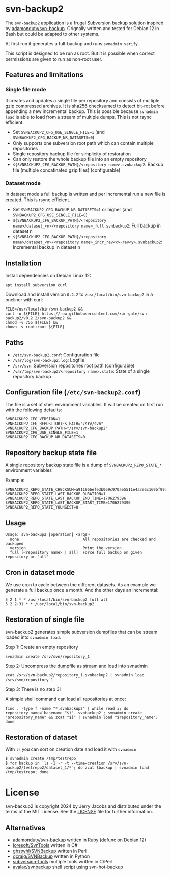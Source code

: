 # svn-backup2

The `svn-backup2` application is a frugal Subversion backup solution inspired by [adamonduty/svn-backup](https://github.com/adamonduty/svn-backup).
Orignally written and tested for Debian 12 in Bash but could be adapted to other systems.

At first run it generates a full-backup and runs `svnadmin verify`.

This script is designed to be run as root. But it is possible when correct permissions are given to run as non-root user.

## Features and limitations

### Single file mode

It creates and updates a single file per repository and consists of multiple gzip compressed archives. It is sha256 checksumed to
detect bit-rot before appending a new incremental backup. This is possible because `svnadmin load` is able to load from a stream of multiple dumps. 
This is not rsync efficient.

 * Set `SVNBACKUP2_CFG_USE_SINGLE_FILE=1` (and `SVNBACKUP2_CFG_BACKUP_NR_DATASETS=0`)
 * Only supports one subversion root path which can contain multiple repositories
 * Single repository backup file for simplicity of restoration
 * Can only restore the whole backup file into an empty repository
 * `${SVNBACKUP2_CFG_BACKUP_PATH}/<repository name>.svnbackup2`: Backup file (multiple concatinated gzip files) (configurable)

### Dataset mode

In dataset mode a full backup is written and per incremental run a new file is created. This is rsync efficient.

 * Set `SVNBACKUP2_CFG_BACKUP_NR_DATASETS=1` or higher (and `SVNBACKUP2_CFG_USE_SINGLE_FILE=0`) 
 * `${SVNBACKUP2_CFG_BACKUP_PATH}/<repository name>/dataset_<n>/<repository name>_full.svnbackup2`: Full backup in dataset n
 * `${SVNBACKUP2_CFG_BACKUP_PATH}/<repository name>/dataset_<n>/<repository name>_incr_rev<x>-rev<y>.svnbackup2`: Incremental backup in dataset n

## Installation

Install dependencies on Debian Linux 12:

`apt install subversion curl`

Download and install version `0.2.2` to `/usr/local/bin/svn-backup2` in a oneliner with curl:

```
FILE=/usr/local/bin/svn-backup2 &&
curl -o ${FILE} https://raw.githubusercontent.com/xor-gate/svn-backup2/v0.2.2/svn-backup2 &&
chmod -v 755 ${FILE} &&
chown -v root:root ${FILE}
```

## Paths

* `/etc/svn-backup2.conf`: Configuration file
* `/var/log/svn-backup2.log`: Logfile
* `/srv/svn`: Subversion repositories root path (configurable)
* `/var/tmp/svn-backup2/<repository name>.state`: State of a single repository backup

## Configuration file (`/etc/svn-backup2.conf`)

The file is a set of shell environment variables. It will be created on first run
with the following defaults:

```
SVNBACKUP2_CFG_VERSION=1
SVNBACKUP2_CFG_REPOSITORIES_PATH="/srv/svn"
SVNBACKUP2_CFG_BACKUP_PATH="/srv/svn-backup2"
SVNBACKUP2_CFG_USE_SINGLE_FILE=1
SVNBACKUP2_CFG_BACKUP_NR_DATASETS=0
```

## Repository backup state file

A single repository backup state file is a dump of `SVNBACKUP2_REPO_STATE_*` environment variables

Example:

```
SVNBACKUP2_REPO_STATE_CHECKSUM=a911966efe3b069c970ae5511e4a3e6c169bf993e9a3443d841d5d9002447388
SVNBACKUP2_REPO_STATE_LAST_BACKUP_DURATION=1
SVNBACKUP2_REPO_STATE_LAST_BACKUP_END_TIME=1706279396
SVNBACKUP2_REPO_STATE_LAST_BACKUP_START_TIME=1706279396
SVNBACKUP2_REPO_STATE_YOUNGEST=0
```

## Usage

```
Usage: svn-backup2 [operation] <args>
  none                            All repositories are checked and backuped
  version                         Print the version
  full [<repository name> | all]  Force full backup on given repository or "all"
```

## Cron in dataset mode

We use cron to cycle between the different datasets. As an example we generate a full
backup once a month. And the other days an incremental:

```
5 2 1 * * /usr/local/bin/svn-backup2 full all
5 2 2-31 * * /usr/local/bin/svn-backup2
```

## Restoration of single file

svn-backup2 generates simple subversion dumpfiles that can be stream loaded into
`svnadmin load`.

Step 1: Create an empty repository

```
svnadmin create /srv/svn/repository_1
```

Step 2: Uncompress the dumpfile as stream and load into svnadmin

```
zcat /srv/svn-backup2/repository_1.svnbackup2 | svnadmin load /srv/svn/repository_1
```

Step 3: There is no step 3!

A simple shell command can load all repositories at once:

```
find . -type f -name "*.svnbackup2" | while read i; do repository_name=`basename "$i" .svnbackup2`; svnadmin create "$repository_name" && zcat "$i" | svnadmin load "$repository_name"; done
```

## Restoration of dataset

With `ls` you can sort on creation date and load it with `svnadmin`

```
$ svnadmin create /tmp/testrepo
$ for backup in `ls -1 -r -t --time=creation /srv/svn-backup2/testrepo2/dataset_1/*`; do zcat $backup | svnadmin load /tmp/testrepo; done
```

# License

svn-backup2 is copyright 2024 by Jerry Jacobs and distributed under the terms of the MIT License. See the [LICENSE](LICENSE) file for further information.

## Alternatives

* [adamonduty/svn-backup](https://github.com/adamonduty/svn-backup) written in Ruby (defunc on Debian 12)
* [loresoft/SvnTools](https://github.com/loresoft/SvnTools) written in C#
* [ghstwhl/SVNBackup](https://github.com/ghstwhl/SVNBackup) written in Perl
* [gcraig/SVNBackup](https://github.com/gcraig/SVNBackup) written in Python
* [subversion-tools](https://packages.debian.org/sid/subversion-tools) multiple tools written in C/Perl
* [avalax/svnbackup](https://github.com/avalax/svnbackup) shell script using svn-hot-backup
